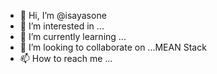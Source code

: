 - 👋 Hi, I’m @isayasone
- 👀 I’m interested in ...
- 🌱 I’m currently learning ...
- 💞️ I’m looking to collaborate on ...MEAN Stack
- 📫 How to reach me ...

<!---
isayasone/isayasone is a ✨ special ✨ repository because its `README.md` (this file) appears on your GitHub profile.
You can click the Preview link to take a look at your changes.
--->
